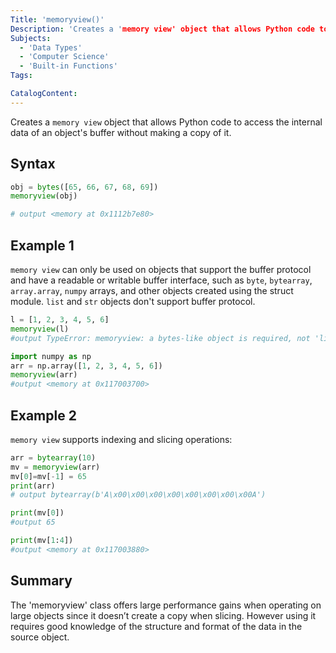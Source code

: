 ```yaml
---
Title: 'memoryview()'
Description: 'Creates a 'memory view' object that allows Python code to access the internal data of an object's buffer without making a copy of it'
Subjects:
  - 'Data Types'
  - 'Computer Science'
  - 'Built-in Functions'
Tags:

CatalogContent:
---
```


Creates a `memory view` object that allows Python code to access the internal data of an object's buffer without making a copy of it.

## Syntax

```python
obj = bytes([65, 66, 67, 68, 69])
memoryview(obj)

# output <memory at 0x1112b7e80>
```
## Example 1

`memory view` can only be used on objects that support the buffer protocol and have a readable or writable buffer interface, such as `byte`, `bytearray`, `array.array`, `numpy` arrays, and other objects created using the struct module. `list` and `str` objects don't support buffer protocol.

```python
l = [1, 2, 3, 4, 5, 6]
memoryview(l)
#output TypeError: memoryview: a bytes-like object is required, not 'list'

import numpy as np
arr = np.array([1, 2, 3, 4, 5, 6])
memoryview(arr)
#output <memory at 0x117003700>
```


## Example 2

`memory view` supports indexing and slicing operations: 

```python
arr = bytearray(10)
mv = memoryview(arr)
mv[0]=mv[-1] = 65
print(arr)
# output bytearray(b'A\x00\x00\x00\x00\x00\x00\x00\x00A')

print(mv[0])
#output 65

print(mv[1:4])
#output <memory at 0x117003880>
```

## Summary

The 'memoryview' class offers large performance gains when operating on large objects since it doesn’t create a copy when slicing. However using it requires good knowledge of the structure and format of the data in the source object.
